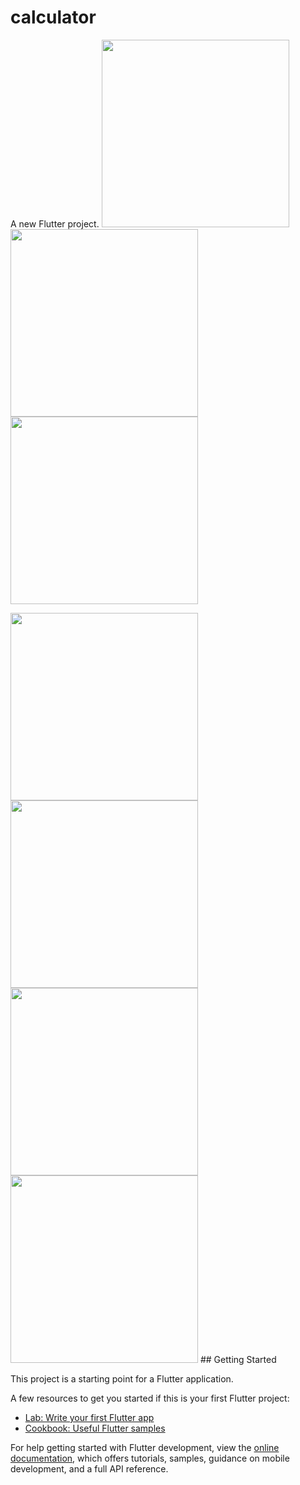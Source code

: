 # calculator

A new Flutter project.
<img src="https://github.com/mohammadmahdiyousefi/calculator/assets/103829998/431825df-462c-464a-bd98-e7521bab8706" width="300">
<img src="https://github.com/mohammadmahdiyousefi/calculator/assets/103829998/3c184748-49e7-442d-a6af-2ac20a566541" width="300">
<img src="https://github.com/mohammadmahdiyousefi/calculator/assets/103829998/423566e2-8d8e-4c0e-9706-4265734dc19d" width="300">

<img src="https://github.com/mohammadmahdiyousefi/calculator/assets/103829998/ed7ea53b-2faa-46f1-a661-fbdad10c2a5d" width="300">

<img src="https://github.com/mohammadmahdiyousefi/calculator/assets/103829998/116b24c2-4eaf-4fc9-aacb-f2f6f9ebbcb3" width="300">

<img src="https://github.com/mohammadmahdiyousefi/calculator/assets/103829998/d26f7f46-cfaf-4f3a-b7da-0ec3a27a4196" width="300">

<img src="https://github.com/mohammadmahdiyousefi/calculator/assets/103829998/d26f7f46-cfaf-4f3a-b7da-0ec3a27a4196" width="300">
## Getting Started


This project is a starting point for a Flutter application.

A few resources to get you started if this is your first Flutter project:

- [Lab: Write your first Flutter app](https://docs.flutter.dev/get-started/codelab)
- [Cookbook: Useful Flutter samples](https://docs.flutter.dev/cookbook)

For help getting started with Flutter development, view the
[online documentation](https://docs.flutter.dev/), which offers tutorials,
samples, guidance on mobile development, and a full API reference.
